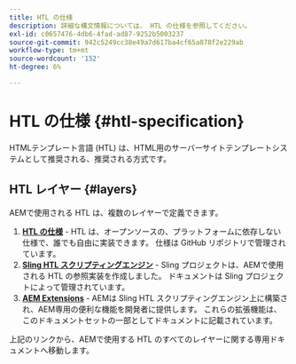```yaml
---
title: HTL の仕様
description: 詳細な構文情報については、 HTL の仕様を参照してください。
exl-id: c0657476-4db6-4fad-ad87-9252b5003237
source-git-commit: 942c5249cc38e49a7d617ba4cf65a878f2e229ab
workflow-type: tm+mt
source-wordcount: '152'
ht-degree: 6%

---
```



# HTL の仕様 {#htl-specification}

HTMLテンプレート言語 (HTL) は、HTML用のサーバーサイトテンプレートシステムとして推奨される、推奨される方式です。

## HTL レイヤー {#layers}

AEMで使用される HTL は、複数のレイヤーで定義できます。

1. **[HTL の仕様](https://github.com/adobe/htl-spec)** - HTL は、オープンソースの、プラットフォームに依存しない仕様で、誰でも自由に実装できます。 仕様は GitHub リポジトリで管理されています。
1. **[Sling HTL スクリプティングエンジン](https://sling.apache.org/documentation/bundles/scripting/scripting-htl.html)** - Sling プロジェクトは、AEMで使用される HTL の参照実装を作成しました。 ドキュメントは Sling プロジェクトによって管理されています。
1. **[AEM Extensions](aem-extensions.md)** - AEMは Sling HTL スクリプティングエンジン上に構築され、AEM専用の便利な機能を開発者に提供します。 これらの拡張機能は、このドキュメントセットの一部としてドキュメントに記載されています。

上記のリンクから、AEMで使用する HTL のすべてのレイヤーに関する専用ドキュメントへ移動します。
